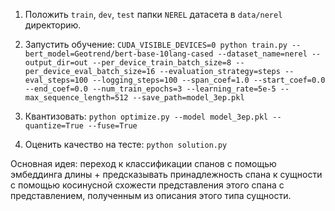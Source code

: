 1. Положить `train`, `dev`, `test` папки `NEREL` датасета в `data/nerel` директорию.

2. Запустить обучение: `CUDA_VISIBLE_DEVICES=0 python train.py --bert_model=Geotrend/bert-base-10lang-cased --dataset_name=nerel --output_dir=out --per_device_train_batch_size=8 --per_device_eval_batch_size=16 --evaluation_strategy=steps --eval_steps=100 --logging_steps=100 --span_coef=1.0 --start_coef=0.0 --end_coef=0.0 --num_train_epochs=3 --learning_rate=5e-5 --max_sequence_length=512 --save_path=model_3ep.pkl`

3. Квантизовать: `python optimize.py --model model_3ep.pkl --quantize=True --fuse=True`

4. Оценить качество на тесте: `python solution.py`

Основная идея: переход к классификации спанов с помощью эмбеддинга длины + предсказывать принадлежность спана к сущности с помощью косинусной схожести представления этого спана с представлением, полученным из описания этого типа сущности.
